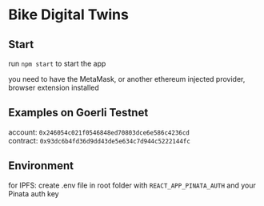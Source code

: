 # Bike Digital Twins

## Start
run `npm start` to start the app

you need to have the MetaMask, or another ethereum injected provider, browser extension installed

## Examples on Goerli Testnet

account: `0x246054c021f0546848ed70803dce6e586c4236cd`\
contract: `0x93dc6b4fd36d9dd43de5e634c7d944c5222144fc`

## Environment

for IPFS: create .env file in root folder with `REACT_APP_PINATA_AUTH` and your Pinata auth key